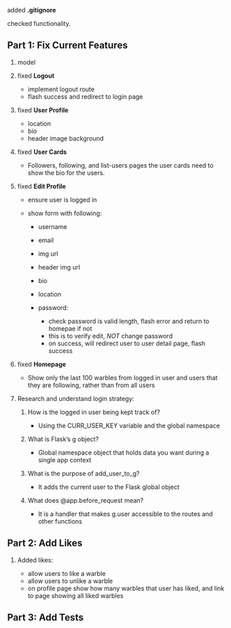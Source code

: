 added **.gitignore**

checked functionality.

## Part 1: Fix Current Features

1. model

2. fixed **Logout**

    - implement logout route
    - flash success and redirect to login page

3. fixed **User Profile**

    - location
    - bio
    - header image background

4. fixed **User Cards**
    
    - Followers, following, and list-users pages the user cards need to show the bio for the users.

5. fixed **Edit Profile**

    - ensure user is logged in
    - show form with following:

        - username
        - email
        - img url
        - header img url
        - bio
        - location
        - password:

            - check password is valid length, flash error and return to homepae if not
            - this is to verify edit, _NOT_ change password
            - on success, will redirect user to user detail page, flash success

6. fixed **Homepage**

    - Show only the last 100 warbles from logged in user and users that they are following, rather than from all users

7. Research and understand login strategy:

    1. How is the logged in user being kept track of?
    
        - Using the CURR_USER_KEY variable and the global namespace

    2. What is Flask’s g object?
    
        - Global namespace object that holds data you want during a single app context

    3. What is the purpose of add_user_to_g?
    
        - It adds the current user to the Flask global object

    4. What does @app.before_request mean?

        - It is a handler that makes g.user accessible to the routes and other functions

## Part 2: Add Likes

1. Added likes:
    
    - allow users to like a warble
    - allow users to unlike a warble
    - on profile page show how many warbles that user has liked, and link to page showing all liked warbles

## Part 3: Add Tests